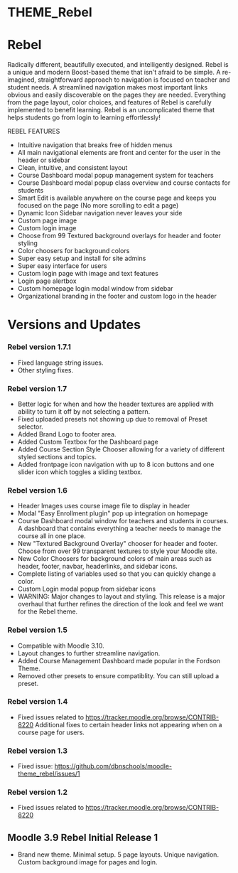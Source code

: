 THEME_Rebel
===========

# Rebel
Radically different, beautifully executed, and intelligently designed.  Rebel is a unique and modern Boost-based theme that isn't afraid to be simple.  A re-imagined, straightforward approach to navigation is focused on teacher and student needs.  A streamlined navigation makes most important links obvious and easily discoverable on the pages they are needed. Everything from the page layout, color choices, and features of Rebel is carefully implemented to benefit learning.  Rebel is an uncomplicated theme that helps students go from login to learning effortlessly! 

REBEL FEATURES
* Intuitive navigation that breaks free of hidden menus
* All main navigational elements are front and center for the user in the header or sidebar
* Clean, intuitive, and consistent layout
* Course Dashboard modal popup management system for teachers
* Course Dashboard modal popup class overview and course contacts for students 
* Smart Edit is available anywhere on the course page and keeps you focused on the page (No more scrolling to edit a page)
* Dynamic Icon Sidebar navigation never leaves your side
* Custom page image
* Custom login image
* Choose from 99 Textured background overlays for header and footer styling
* Color choosers for background colors
* Super easy setup and install for site admins
* Super easy interface for users
* Custom login page with image and text features
* Login page alertbox
* Custom homepage login modal window from sidebar
* Organizational branding in the footer and custom logo in the header

# Versions and Updates

### Rebel version 1.7.1
* Fixed language string issues.
* Other styling fixes. 

### Rebel version 1.7
* Better logic for when and how the header textures are applied with ability to turn it off by not selecting a pattern.
* Fixed uploaded presets not showing up due to removal of Preset selector.
* Added Brand Logo to footer area.
* Added Custom Textbox for the Dashboard page
* Added Course Section Style Chooser allowing for a variety of different styled sections and topics.
* Added frontpage icon navigation with up to 8 icon buttons and one slider icon which toggles a sliding textbox.

### Rebel version 1.6
* Header Images uses course image file to display in header
* Modal "Easy Enrollment plugin" pop up integration on homepage
* Course Dashboard modal window for teachers and students in courses.  A dashboard that contains everything a teacher needs to manage the course all in one place.
* New "Textured Background Overlay" chooser for header and footer.  Choose from over 99 transparent textures to style your Moodle site.
* New Color Choosers for background colors of main areas such as header, footer, navbar, headerlinks, and sidebar icons.
* Complete listing of variables used so that you can quickly change a color.  
* Custom Login modal popup from sidebar icons
* WARNING: Major changes to layout and styling.  This release is a major overhaul that further refines the direction of the look and feel we want for the Rebel theme.

### Rebel version 1.5
* Compatible with Moodle 3.10.
* Layout changes to further streamline navigation.
* Added Course Management Dashboard made popular in the Fordson Theme.
* Removed other presets to ensure compatiblity.  You can still upload a preset.  

### Rebel version 1.4
* Fixed issues related to https://tracker.moodle.org/browse/CONTRIB-8220  Additional fixes to certain header links not appearing when on a course page for users.

### Rebel version 1.3
* Fixed issue: https://github.com/dbnschools/moodle-theme_rebel/issues/1

### Rebel version 1.2
* Fixed issues related to https://tracker.moodle.org/browse/CONTRIB-8220

## Moodle 3.9 Rebel Initial Release 1
* Brand new theme.  Minimal setup.  5 page layouts.  Unique navigation.  Custom background image for pages and login.
